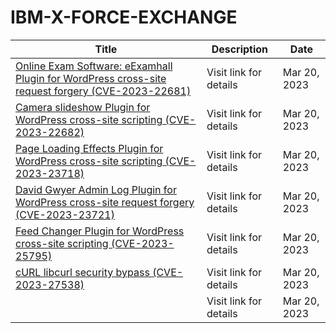 

# IBM-X-FORCE-EXCHANGE

 |Title|Description|Date|
 |---|---|---|
 |[Online Exam Software: eExamhall Plugin for WordPress cross-site request forgery (CVE-2023-22681)](https://exchange.xforce.ibmcloud.com/activity/list?filter=Vulnerabilities)|Visit link for details|Mar 20, 2023|
 |[Camera slideshow Plugin for WordPress cross-site scripting (CVE-2023-22682)](https://exchange.xforce.ibmcloud.com/activity/list?filter=Vulnerabilities)|Visit link for details|Mar 20, 2023|
 |[Page Loading Effects Plugin for WordPress cross-site scripting (CVE-2023-23718)](https://exchange.xforce.ibmcloud.com/activity/list?filter=Vulnerabilities)|Visit link for details|Mar 20, 2023|
 |[David Gwyer Admin Log Plugin for WordPress cross-site request forgery (CVE-2023-23721)](https://exchange.xforce.ibmcloud.com/activity/list?filter=Vulnerabilities)|Visit link for details|Mar 20, 2023|
 |[Feed Changer Plugin for WordPress cross-site scripting (CVE-2023-25795)](https://exchange.xforce.ibmcloud.com/activity/list?filter=Vulnerabilities)|Visit link for details|Mar 20, 2023|
 |[cURL libcurl security bypass (CVE-2023-27538)](https://exchange.xforce.ibmcloud.com/activity/list?filter=Vulnerabilities)|Visit link for details|Mar 20, 2023|
 |[](https://exchange.xforce.ibmcloud.com/activity/list?filter=Vulnerabilities)|Visit link for details|Mar 20, 2023|
 